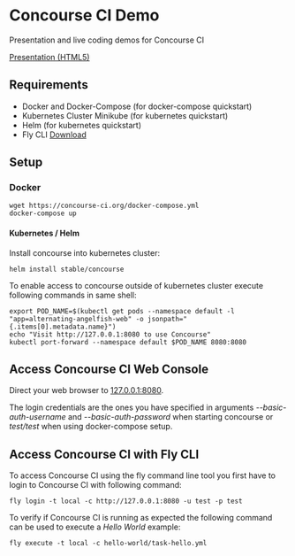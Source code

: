 # Concourse CI Demo
Presentation and live coding demos for Concourse CI

[Presentation (HTML5)](https://andifalk.github.io/concourse-ci-demo/presentation)

## Requirements

* Docker and Docker-Compose (for docker-compose quickstart)
* Kubernetes Cluster Minikube (for kubernetes quickstart)
* Helm (for kubernetes quickstart)
* Fly CLI [Download](https://concourse-ci.org/download.html)

## Setup

### Docker

```
wget https://concourse-ci.org/docker-compose.yml
docker-compose up
```
#### Kubernetes / Helm

Install concourse into kubernetes cluster:
```
helm install stable/concourse
```

To enable access to concourse outside of kubernetes cluster
execute following commands in same shell:
```
export POD_NAME=$(kubectl get pods --namespace default -l "app=alternating-angelfish-web" -o jsonpath="{.items[0].metadata.name}")
echo "Visit http://127.0.0.1:8080 to use Concourse"
kubectl port-forward --namespace default $POD_NAME 8080:8080
```

## Access Concourse CI Web Console

Direct your web browser to [127.0.0.1:8080](http://127.0.0.1:8080).

The login credentials are the ones you have specified in arguments _--basic-auth-username_ and _--basic-auth-password_ when starting concourse or _test/test_ when using docker-compose setup.

## Access Concourse CI with Fly CLI

To access Concourse CI using the fly command line tool you first have to
login to Concourse CI with following command:

```
fly login -t local -c http://127.0.0.1:8080 -u test -p test
```

To verify if Concourse CI is running as expected the following command can be used to execute a *Hello World* example:

```
fly execute -t local -c hello-world/task-hello.yml
```
